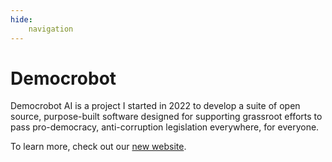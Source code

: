 ```yaml
---
hide:
    navigation
---
```


# Democrobot

Democrobot AI is a project I started in 2022 to develop a suite of open source, purpose-built
software designed for supporting grassroot efforts to pass pro-democracy, anti-corruption
legislation everywhere, for everyone.

To learn more, check out our [new website](https://www.democrobot.ai).
